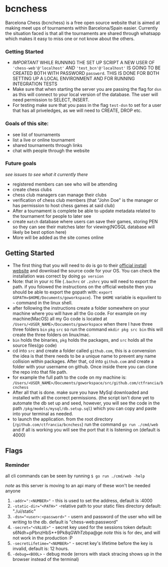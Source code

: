# bcnchess

Barcelona Chess (bcnchess) is a free open source website that is aimed at making meet ups of tournaments within Barcelona/Spain easier. Currently the situation faced is that all the tournaments
are shared through whatsapp which makes it easy to miss one or not know about the others.

### Getting Started
- *IMPORTANT* WHILE RUNNING THE SET UP SCRIPT A NEW USER OF `'chess-web'@'localhost'` *AND* `'test_bcn'@'localhost'` IS GOING TO BE CREATED BOTH WITH PASSWORD `password`.
THIS IS DONE FOR BOTH SETTING UP A LOCAL ENVIRONMENT AND FOR RUNNING INTEGRATION TESTS
- Make sure that when starting the server you are passing the flag for `dsn` as this will connect to your local version of the database. The user will need permission to SELECT, INSERT.
- For testing make sure that you pass in the flag `test-dsn` to set for a user that has all priveledges, as we will need to CREATE, DROP etc.

### Goals of this site:
- see list of tournaments
- list a live or online tournament
- shared tournaments through links
- chat with people through the website

### Future goals
*see issues to see what it currently there*
- registered members can see who will be attending
- create chess clubs
- chess club managers can manage their clubs
- verification of chess club members (that "John Doe" is the manager or has permission to host chess games at said club)
- After a tournament is complete be able to update metadata related to the tournament for people to later see
- create `match` database where users can save their games, storing PEN so they can see their matches later for viewing(NOSQL database will likely be best option here)
- More will be added as the site comes online

## Getting Started
- The first thing that you will need to do is go to their [official install website](https://golang.org/doc/install) and download the source code for your OS. You can check the installation was correct by doing `go version`
- Note: that in your rc file (`.bachrc` or `.zshrc` you will need to export the path. if you folowed the instructions on the official website then you should be able to export the gopath with: `export GOPATH=$HOME/Documents/goworkspace`). The `$HOME` variable is equvilent to `~` command in the linux shell.
- after following the instructions create a folder somewhere on your machine where you will have all the Go code. For example on my machine(MacOS) all my Go code is located at `/Users/<USER_NAME>/Documents/goworkspace` when there I have three three folders `bin` `pkg` `src` so run the command `mkdir pkg src bin` this will create the three folders on linux/mac. 
- `bin` holds the binaries, `pkg` holds the packages, and `src` holds all the source files(go code)
- cd into `src` and create a folder called `github.com`, this is a convension the idea is that there needs to be a unique name to prevent any name collision within packages. After that, cd into `github.com` and create a folder with your username on github. Once inside there you can clone the repo into that file path.
- for example the full path to the code on my machine is: `/Users/<USER_NAME>/Documents/goworkspace/src/github.com/ctfrancia/bcnchess`
- After all that is done. make sure you have MySql downloaded and installed with all the correct permissions. (the script isn't done yet to automate the db set up and seed, however, you will see the code in the path `/pkg/models/mysql/db.setup.sql`) which you can copy and paste into your terminal as needed.
- to launch the application. from the root directory (`/github.com/ctfrancia/bcnchess`) run the command `go run ./cmd/web` and if all is working you will see the port that it is listening on (default is 4000)


## Flags
### Reminder
all cli commands can be seen by running `$ go run ./cmd/web -help`

*note* as this server is moving to an api many of these won't be needed anyone
1. `-addr=":<NUMBER>"` - this is used to set the address, default is :4000
2. `-static-dir="<PATH>"` -relative path to your static files directory default: "./ui/static"
3. `-dsn="<user>:<password>"` - usern and password of the user who will be writing to the db. default is "chess-web:password"
4. `-secret="<VALUE>"` - secret key used for the sessions token default: s6Ndh+pPbnzHbS*+9Pk8qGWhTzbpa@ge *note* this is for dev, and will not work in the production :P
5. `-secretLifetime="<NUMBER>"` - secret key's lifetime before the key is invalid, default is: 12 hours.
6. `-debug=<BOOL>` - debug mode (errors with stack stracing shows up in the browser instead of the terminal)
